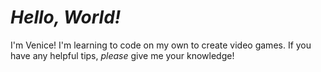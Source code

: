 # *Hello, World!*

I'm Venice! I'm learning to code on my own to create video games. If you have any helpful tips, *please* give me your knowledge!
